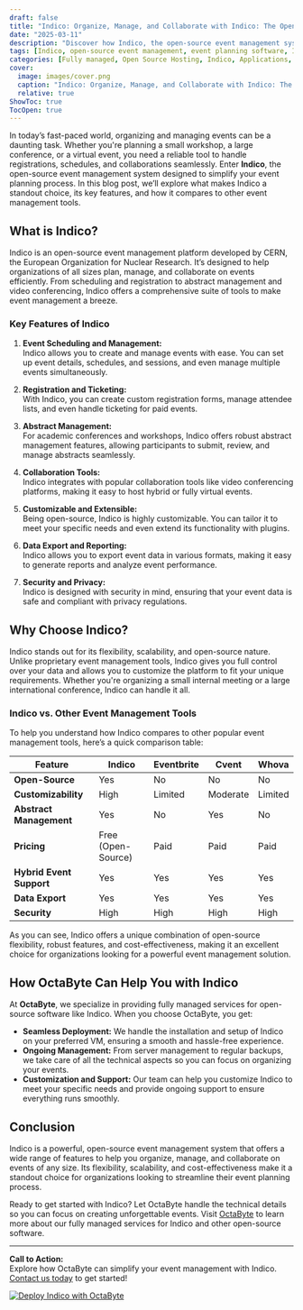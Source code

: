```yaml
---
draft: false
title: "Indico: Organize, Manage, and Collaborate with Indico: The Open-Source Event Management System"
date: "2025-03-11"
description: "Discover how Indico, the open-source event management system, can streamline your event planning, organization, and collaboration. Learn about its features, benefits, and how it compares to other event management tools."
tags: [Indico, open-source event management, event planning software, Indico features, Indico vs competitors, event management tools, open-source software, OctaByte managed services]
categories: [Fully managed, Open Source Hosting, Indico, Applications, Others]
cover:
  image: images/cover.png
  caption: "Indico: Organize, Manage, and Collaborate with Indico: The Open-Source Event Management System"
  relative: true
ShowToc: true
TocOpen: true
---
```



In today’s fast-paced world, organizing and managing events can be a daunting task. Whether you're planning a small workshop, a large conference, or a virtual event, you need a reliable tool to handle registrations, schedules, and collaborations seamlessly. Enter **Indico**, the open-source event management system designed to simplify your event planning process. In this blog post, we’ll explore what makes Indico a standout choice, its key features, and how it compares to other event management tools.

## What is Indico?

Indico is an open-source event management platform developed by CERN, the European Organization for Nuclear Research. It’s designed to help organizations of all sizes plan, manage, and collaborate on events efficiently. From scheduling and registration to abstract management and video conferencing, Indico offers a comprehensive suite of tools to make event management a breeze.

### Key Features of Indico

1. **Event Scheduling and Management:**  
   Indico allows you to create and manage events with ease. You can set up event details, schedules, and sessions, and even manage multiple events simultaneously.

2. **Registration and Ticketing:**  
   With Indico, you can create custom registration forms, manage attendee lists, and even handle ticketing for paid events.

3. **Abstract Management:**  
   For academic conferences and workshops, Indico offers robust abstract management features, allowing participants to submit, review, and manage abstracts seamlessly.

4. **Collaboration Tools:**  
   Indico integrates with popular collaboration tools like video conferencing platforms, making it easy to host hybrid or fully virtual events.

5. **Customizable and Extensible:**  
   Being open-source, Indico is highly customizable. You can tailor it to meet your specific needs and even extend its functionality with plugins.

6. **Data Export and Reporting:**  
   Indico allows you to export event data in various formats, making it easy to generate reports and analyze event performance.

7. **Security and Privacy:**  
   Indico is designed with security in mind, ensuring that your event data is safe and compliant with privacy regulations.

## Why Choose Indico?

Indico stands out for its flexibility, scalability, and open-source nature. Unlike proprietary event management tools, Indico gives you full control over your data and allows you to customize the platform to fit your unique requirements. Whether you're organizing a small internal meeting or a large international conference, Indico can handle it all.

### Indico vs. Other Event Management Tools

To help you understand how Indico compares to other popular event management tools, here’s a quick comparison table:

| Feature                | Indico                  | Eventbrite              | Cvent                   | Whova                   |
|------------------------|-------------------------|-------------------------|-------------------------|-------------------------|
| **Open-Source**        | Yes                     | No                      | No                      | No                      |
| **Customizability**    | High                   | Limited                 | Moderate                | Limited                 |
| **Abstract Management**| Yes                     | No                      | Yes                     | No                      |
| **Pricing**            | Free (Open-Source)      | Paid                    | Paid                    | Paid                    |
| **Hybrid Event Support**| Yes                     | Yes                     | Yes                     | Yes                     |
| **Data Export**        | Yes                     | Yes                     | Yes                     | Yes                     |
| **Security**           | High                    | High                    | High                    | High                    |

As you can see, Indico offers a unique combination of open-source flexibility, robust features, and cost-effectiveness, making it an excellent choice for organizations looking for a powerful event management solution.

## How OctaByte Can Help You with Indico

At **OctaByte**, we specialize in providing fully managed services for open-source software like Indico. When you choose OctaByte, you get:

- **Seamless Deployment:** We handle the installation and setup of Indico on your preferred VM, ensuring a smooth and hassle-free experience.
- **Ongoing Management:** From server management to regular backups, we take care of all the technical aspects so you can focus on organizing your events.
- **Customization and Support:** Our team can help you customize Indico to meet your specific needs and provide ongoing support to ensure everything runs smoothly.

## Conclusion

Indico is a powerful, open-source event management system that offers a wide range of features to help you organize, manage, and collaborate on events of any size. Its flexibility, scalability, and cost-effectiveness make it a standout choice for organizations looking to streamline their event planning process.

Ready to get started with Indico? Let OctaByte handle the technical details so you can focus on creating unforgettable events. Visit [OctaByte](https://octabyte.io) to learn more about our fully managed services for Indico and other open-source software.

---

**Call to Action:**  
Explore how OctaByte can simplify your event management with Indico. [Contact us today](https://octabyte.io/contact) to get started!

[![Deploy Indico with OctaByte](/images/deploy-on-octabyte.png)](https://octabyte.io/fully-managed-open-source-services/applications/others/indico)